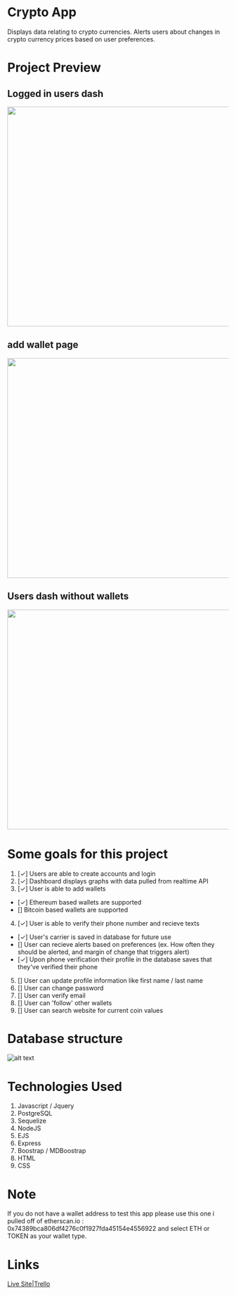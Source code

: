 # Crypto App
Displays data relating to crypto currencies. Alerts users about changes in crypto currency prices based on user preferences.

# Project Preview

## Logged in users dash
<img src="https://i.imgur.com/pJgqhZL.png" width="750px" height="500px">

## add wallet page
<img src="https://i.imgur.com/Lq1Qqq7.png" width="750px" height="500px">

## Users dash without wallets
<img src="https://i.imgur.com/vAGFlAL.png" width="750px" height="500px">


# Some goals for this project

1. [✓] Users are able to create accounts and login
2. [✓] Dashboard displays graphs with data pulled from realtime API
3. [✓] User is able to add wallets 
- [✓] Ethereum based wallets are supported
- [] Bitcoin based wallets are supported
4. [✓] User is able to verify their phone number and recieve texts
- [✓] User's carrier is saved in database for future use
- [] User can recieve alerts based on preferences (ex. How often they 
	should be alerted, and margin of change that triggers alert)
- [✓] Upon phone verification their profile in the database saves that they've verified their phone
5. [] User can update profile information like first name / last name 
6. [] User can change password
7. [] User can verify email
8. [] User can 'follow' other wallets
9. [] User can search website for current coin values

# Database structure
![alt text](https://i.imgur.com/GWnkkxp.png "Dataflow graph")


# Technologies Used
1. Javascript / Jquery
2. PostgreSQL
3. Sequelize
4. NodeJS
5. EJS
6. Express
7. Boostrap /  MDBoostrap
8. HTML
9. CSS
# Note
 If you do not have a wallet address to test this app please use this one i pulled off of etherscan.io : 0x74389bca806df4276c0f1927fda45154e4556922 
 and select ETH or TOKEN as your wallet type.
# Links
<a href="https://cryptocurrencyalert.herokuapp.com" target="_blank">Live Site</a>|<a href="https://trello.com/b/4OQcMTO5/project-2" target="_blank">Trello</a>
